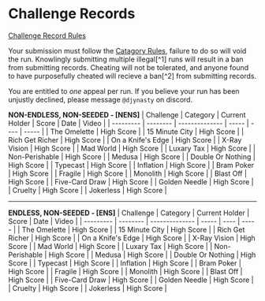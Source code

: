 #   Challenge Records

[Challenge Record Rules](../Rules/CATAGORY%20RULES/CHALLENGE_RECORDS_RULES.md)

Your submission must follow the [Catagory Rules](./RULES/CATAGORY%20RULES/), failure to do so will void the run. Knowlingly submitting multiple illegal[^1] runs will result in a ban from submitting records. Cheating will not be tolerated, and anyone found to have purposefully cheated will recieve a ban[^2] from submitting records. 

You are entitled to *one* appeal per run. If you believe your run has been unjustly declined, please message `@djynasty` on discord.

**NON-ENDLESS, NON-SEEDED  - [NENS]**
| Challenge | Category | Current Holder | Score | Date | Video | 
| --------- | -------- | -------------- | ----- | ---- | ----- |
| The Omelette | High Score |
| 15 Minute City | High Score |
| Rich Get Richer | High Score |
| On a Knife's Edge | High Score |
| X-Ray Vision | High Score |
| Mad World | High Score |
| Luxary Tax | High Score |
| Non-Perishable | High Score |
| Medusa | High Score |
| Double Or Nothing | High Score |
| Typecast | High Score |
| Inflation | High Score |
| Bram Poker | High Score |
| Fragile | High Score |
| Monolith | High Score |
| Blast Off | High Score |
| Five-Card Draw | High Score |
| Golden Needle | High Score |
| Cruelty | High Score |
| Jokerless | High Score |

---
**ENDLESS, NON-SEEDED  - [ENS]**
| Challenge | Category | Current Holder | Score | Date | Video | 
| --------- | -------- | -------------- | ----- | ---- | ----- |
| The Omelette | High Score |
| 15 Minute City | High Score |
| Rich Get Richer | High Score |
| On a Knife's Edge | High Score |
| X-Ray Vision | High Score |
| Mad World | High Score |
| Luxary Tax | High Score |
| Non-Perishable | High Score |
| Medusa | High Score |
| Double Or Nothing | High Score |
| Typecast | High Score |
| Inflation | High Score |
| Bram Poker | High Score |
| Fragile | High Score |
| Monolith | High Score |
| Blast Off | High Score |
| Five-Card Draw | High Score |
| Golden Needle | High Score |
| Cruelty | High Score |
| Jokerless | High Score |